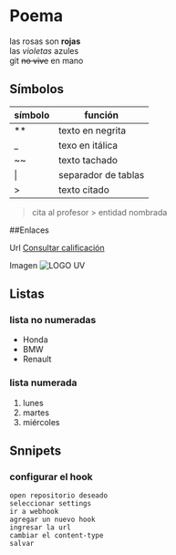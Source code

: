 # Poema
las rosas son **rojas**  
las _violetas_ azules  
git ~~no vive~~ en mano  

## Símbolos
|símbolo| función|
|-|-|
|**|texto en negrita|
|_|texo en itálica|
|~~|texto tachado|
| \| | separador de tablas|
| >| texto citado|


> cita al profesor
&gt; entidad nombrada

##Enlaces

Url [Consultar calificación](https://www.uv.mx/calificaciones)

Imagen ![LOGO UV](https://www.uv.mx/v2/images/logouv.jpg) 

## Listas
### lista no numeradas 
* Honda
* BMW
* Renault
### lista numerada
1. lunes
2. martes
3. miércoles

## Snnipets
### configurar el hook

```
open repositorio deseado
seleccionar settings
ir a webhook
agregar un nuevo hook
ingresar la url
cambiar el content-type
salvar
```

